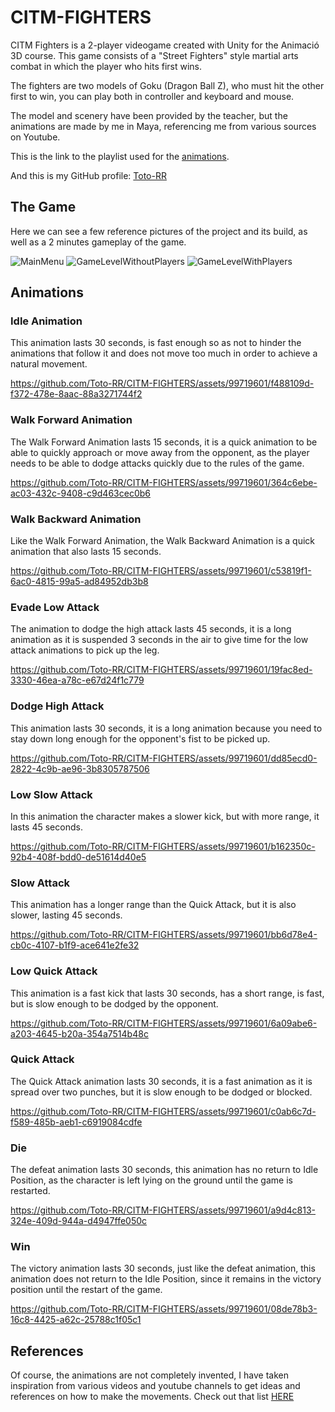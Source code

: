 # CITM-FIGHTERS
CITM Fighters is a 2-player videogame created with Unity for the Animació 3D course. This game consists of a "Street Fighters" style martial arts combat in which the player who hits first wins.

The fighters are two models of Goku (Dragon Ball Z), who must hit the other first to win, you can play both in controller and keyboard and mouse.

The model and scenery have been provided by the teacher, but the animations are made by me in Maya, referencing me from various sources on Youtube.

This is the link to the playlist used for the [animations](<https://youtube.com/playlist?list=PLaRfrYhnHLeMmbCPezzNNkOYi2kzZXEYp&si=0E9fONrFTFp0BnLL>).

And this is my GitHub profile: [Toto-RR](<https://github.com/Toto-RR>)

## The Game
Here we can see a few reference pictures of the project and its build, as well as a 2 minutes gameplay of the game.

![MainMenu](https://github.com/Toto-RR/CITM-FIGHTERS/assets/99719601/7d04861f-4ff0-4ffc-abba-11ca11e2d207)
![GameLevelWithoutPlayers](https://github.com/Toto-RR/CITM-FIGHTERS/assets/99719601/4153d57c-d57f-4ee1-b099-8c9b4d916ef4)
![GameLevelWithPlayers](https://github.com/Toto-RR/CITM-FIGHTERS/assets/99719601/fba2dc64-a1bc-4a74-95b1-39f634e0171d)


## Animations 
### Idle Animation 
This animation lasts 30 seconds, is fast enough so as not to hinder the animations that follow it and does not move too much in order to achieve a natural movement.

https://github.com/Toto-RR/CITM-FIGHTERS/assets/99719601/f488109d-f372-478e-8aac-88a3271744f2

### Walk Forward Animation
The Walk Forward Animation lasts 15 seconds, it is a quick animation to be able to quickly approach or move away from the opponent, as the player needs to be able to dodge attacks quickly due to the rules of the game.

https://github.com/Toto-RR/CITM-FIGHTERS/assets/99719601/364c6ebe-ac03-432c-9408-c9d463cec0b6

### Walk Backward Animation
Like the Walk Forward Animation, the Walk Backward Animation is a quick animation that also lasts 15 seconds.

https://github.com/Toto-RR/CITM-FIGHTERS/assets/99719601/c53819f1-6ac0-4815-99a5-ad84952db3b8

### Evade Low Attack
The animation to dodge the high attack lasts 45 seconds, it is a long animation as it is suspended 3 seconds in the air to give time for the low attack animations to pick up the leg.

https://github.com/Toto-RR/CITM-FIGHTERS/assets/99719601/19fac8ed-3330-46ea-a78c-e67d24f1c779

### Dodge High Attack
This animation lasts 30 seconds, it is a long animation because you need to stay down long enough for the opponent's fist to be picked up.

https://github.com/Toto-RR/CITM-FIGHTERS/assets/99719601/dd85ecd0-2822-4c9b-ae96-3b8305787506

### Low Slow Attack
In this animation the character makes a slower kick, but with more range, it lasts 45 seconds.

https://github.com/Toto-RR/CITM-FIGHTERS/assets/99719601/b162350c-92b4-408f-bdd0-de51614d40e5

### Slow Attack
This animation has a longer range than the Quick Attack, but it is also slower, lasting 45 seconds.

https://github.com/Toto-RR/CITM-FIGHTERS/assets/99719601/bb6d78e4-cb0c-4107-b1f9-ace641e2fe32

### Low Quick Attack
This animation is a fast kick that lasts 30 seconds, has a short range, is fast, but is slow enough to be dodged by the opponent.

https://github.com/Toto-RR/CITM-FIGHTERS/assets/99719601/6a09abe6-a203-4645-b20a-354a7514b48c

### Quick Attack
The Quick Attack animation lasts 30 seconds, it is a fast animation as it is spread over two punches, but it is slow enough to be dodged or blocked.

https://github.com/Toto-RR/CITM-FIGHTERS/assets/99719601/c0ab6c7d-f589-485b-aeb1-c6919084cdfe

### Die
The defeat animation lasts 30 seconds, this animation has no return to Idle Position, as the character is left lying on the ground until the game is restarted.

https://github.com/Toto-RR/CITM-FIGHTERS/assets/99719601/a9d4c813-324e-409d-944a-d4947ffe050c

### Win
The victory animation lasts 30 seconds, just like the defeat animation, this animation does not return to the Idle Position, since it remains in the victory position until the restart of the game.

https://github.com/Toto-RR/CITM-FIGHTERS/assets/99719601/08de78b3-16c8-4425-a62c-25788c1f05c1

## References 
Of course, the animations are not completely invented, I have taken inspiration from various videos and youtube channels to get ideas and references on how to make the movements. Check out that list [HERE](<https://youtube.com/playlist?list=PLaRfrYhnHLeMmbCPezzNNkOYi2kzZXEYp&si=dvfUFoILNyzf2knO>)
